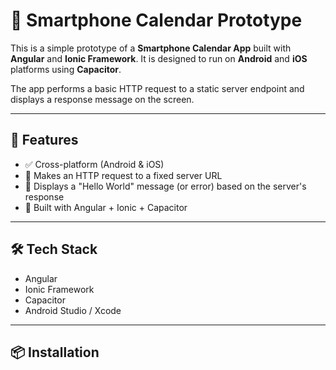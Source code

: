 # 📆 Smartphone Calendar Prototype

This is a simple prototype of a **Smartphone Calendar App** built with **Angular** and **Ionic Framework**. It is designed to run on **Android** and **iOS** platforms using **Capacitor**.

The app performs a basic HTTP request to a static server endpoint and displays a response message on the screen.

---

## 🚀 Features

- ✅ Cross-platform (Android & iOS)
- 🔁 Makes an HTTP request to a fixed server URL
- 💬 Displays a "Hello World" message (or error) based on the server's response
- 🧩 Built with Angular + Ionic + Capacitor

---

## 🛠️ Tech Stack

- Angular
- Ionic Framework
- Capacitor
- Android Studio / Xcode

---

## 📦 Installation
